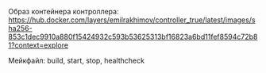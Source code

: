 Образ контейнера контроллера:
https://hub.docker.com/layers/emilrakhimov/controller_true/latest/images/sha256-853c1dec9910a880f15424932c593b53625313bf16823a6bd11fef8594c72b81?context=explore

Мейкфайл: build, start, stop, healthcheck
